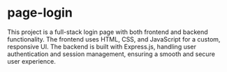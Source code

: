 # page-login
This project is a full-stack login page with both frontend and backend functionality. The frontend uses HTML, CSS, and JavaScript for a custom, responsive UI. The backend is built with Express.js, handling user authentication and session management, ensuring a smooth and secure user experience.
